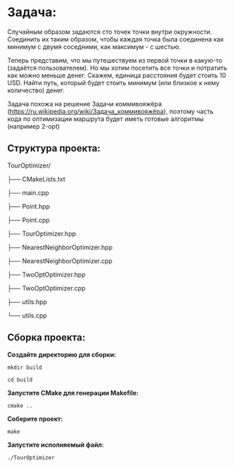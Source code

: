 # Задача:

Случайным образом задаются сто точек точки внутри окружности. 
Соединить их таким образом, чтобы каждая точка была соединена как минимум с двумя соседними, как максимум - с шестью.

Теперь представим, что мы путешествуем из первой точки в какую-то (задаётся пользователем). 
Но мы хотим посетить все точки и потратить как можно меньше денег. 
Скажем, единица расстояния будет стоить 10 USD. 
Найти путь, который будет стоить минимум (или близкое к нему количество) денег.

Задача похожа на решение Задачи коммивояжёра (https://ru.wikipedia.org/wiki/Задача_коммивояжёра), поэтому часть кода по оптимизации маршрута будет иметь готовые алгоритмы (например 2-opt)

## Структура проекта:
TourOptimizer/

├── CMakeLists.txt

├── main.cpp

├── Point.hpp

├── Point.cpp

├── TourOptimizer.hpp

├── NearestNeighborOptimizer.hpp

├── NearestNeighborOptimizer.cpp

├── TwoOptOptimizer.hpp

├── TwoOptOptimizer.cpp

├── utils.hpp

└── utils.cpp

## Сборка проекта:

**Создайте директорию для сборки:**

`mkdir build`

`cd build`

**Запустите CMake для генерации Makefile:**

`cmake ..`

**Соберите проект:**

`make`

**Запустите исполняемый файл:**

`./TourOptimizer`
